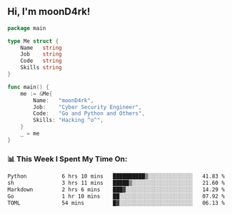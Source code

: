 <h2> Hi, I'm moonD4rk!</h2>

```go
package main

type Me struct {
	Name   string
	Job    string
	Code   string
	Skills string
}

func main() {
	me := &Me{
		Name:   "moonD4rk",
		Job:    "Cyber Security Engineer",
		Code:   "Go and Python and Others",
		Skills: "Hacking ^o^",
	}
	_ = me
}
```

<h3>📊 This Week I Spent My Time On:</h3>
<!-- <img align='right' src="https://github-readme-stats.vercel.app/api?username=moond4rk&show_icons=true&theme=radical", width="300" height="150"> -->

<!--START_SECTION:waka-->

```txt
Python           6 hrs 10 mins   ██████████▒░░░░░░░░░░░░░░   41.83 %
sh               3 hrs 11 mins   █████▒░░░░░░░░░░░░░░░░░░░   21.60 %
Markdown         2 hrs 6 mins    ███▓░░░░░░░░░░░░░░░░░░░░░   14.29 %
Go               1 hr 10 mins    ██░░░░░░░░░░░░░░░░░░░░░░░   07.92 %
TOML             54 mins         █▓░░░░░░░░░░░░░░░░░░░░░░░   06.13 %
```

<!--END_SECTION:waka-->

